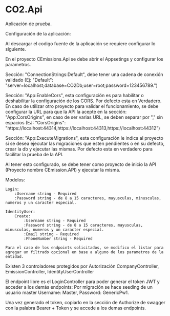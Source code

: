 # CO2.Api
Aplicación de prueba.


Configuración de la aplicación:

Al descargar el codigo fuente de la aplicación se requiere configurar lo siguiente.

En el proyecto CEmissions.Api se debe abrir el Appsetings y configurar los parametros.

Sección: "ConnectionStrings:Default", debe tener una cadena de conexión validado (Ej: "Default": "server=localhost;database=CO2Db;user=root;password=123456789.")

Sección: "App:EnableCors", esta configuración es para habilitar o deshabilitar la configuración de los CORS. Por defecto esta en Verdadero. En caso de utilizar otro proyecto para validar el funcionamiento, se debe configurar la URL para que la API la acepte en la sección: "App:CorsOrigins", en caso de ser varias URL, se deben separar por "," sin espacios (EJ: "CorsOrigins": "https://localhost:44314,https://localhost:44313,https://localhost:44312")

Sección: "App:ExecuteMigrations", esta configuración le indica al proyecto si se desea ejecutar las migraciones que esten pendientes o en su defecto, crear la db y ejecutar las mismas. Por defecto esta en verdadero para facilitar la prueba de la API.

Al tener esto configurado, se debe tener como proyecto de inicio la API (Proyecto nombre CEmission.API) y ejecutar la misma.

Modelos:

    Login: 
        :Username string - Required
        :Password string - de 8 a 15 caracteres, mayusculas, minusculas, numeros y un caracter especial.

    IdentityUser:
        Create:
            :Username string - Required
            :Password string - de 8 a 15 caracteres, mayusculas, minusculas, numeros y un caracter especial.
            :Email string - Required
            :PhoneNumber string - Required
    
    Para el caso de los endpoints solicitados, se modifico el listar para agregar un filtrado opcional en base a alguno de los parametros de la entidad.

Existen 3 controladores protegidos por Autorización
    CompanyController,
    EmissionController,
    IdentityUserController

El endpoint libre es el LoginController para poder generar el token JWT y acceder a los demás endpoints:
    Por migración se hace seeding de un usuario master
        Username: Master,
        Password: GenericPw1.

Una vez generado el token, copiarlo en la sección de Authorize de swagger con la palabra Bearer + Token y se accede a los demas endpoints.



